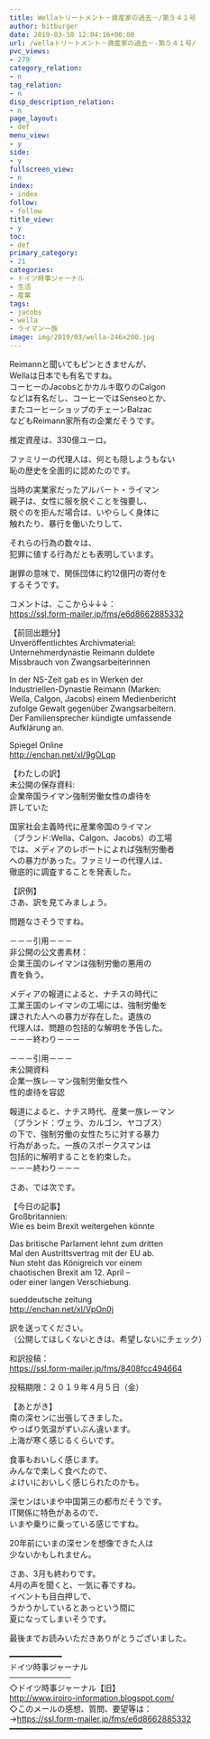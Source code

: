 ```yaml
---
title: Wellaトリートメント－資産家の過去－/第５４１号
author: bitburger
date: 2019-03-30 12:04:16+00:00
url: /wellaトリートメント－資産家の過去－-第５４１号/
pvc_views:
- 279
category_relation:
- n
tag_relation:
- n
disp_description_relation:
- n
page_layout:
- def
menu_view:
- y
side:
- y
fullscreen_view:
- n
index:
- index
follow:
- follow
title_view:
- y
toc:
- def
primary_category:
- 21
categories:
- ドイツ時事ジャーナル
- 生活
- 産業
tags:
- jacobs
- wella
- ライマン一族
image: img/2019/03/wella-246x200.jpg
---
```

Reimannと聞いてもピンときませんが、  
Wellaは日本でも有名ですね。  
コーヒーのJacobsとかカルキ取りのCalgon  
などは有名だし、コーヒーではSenseoとか、  
またコーヒーショップのチェーンBalzac  
などもReimann家所有の企業だそうです。  
  
推定資産は、330億ユーロ。

ファミリーの代理人は、何とも隠しようもない  
恥の歴史を全面的に認めたのです。  
  
当時の実業家だったアルバート・ライマン  
親子は、女性に服を脱ぐことを強要し、  
脱ぐのを拒んだ場合は、いやらしく身体に  
触れたり、暴行を働いたりして、  
  
それらの行為の数々は、  
犯罪に値する行為だとも表明しています。  
  
謝罪の意味で、関係団体に約12億円の寄付を  
するそうです。

コメントは、ここから↓↓↓：  
<a rel="noopener" href="https://ssl.form-mailer.jp/fms/e6d8662885332" target="_blank">https://ssl.form-mailer.jp/fms/e6d8662885332</a>

【前回出題分】  
Unveröffentlichtes Archivmaterial:  
Unternehmerdynastie Reimann duldete  
Missbrauch von Zwangsarbeiterinnen  
  
In der NS-Zeit gab es in Werken der  
Industriellen-Dynastie Reimann (Marken:  
Wella, Calgon, Jacobs) einem Medienbericht  
zufolge Gewalt gegenüber Zwangsarbeitern.  
Der Familiensprecher kündigte umfassende  
Aufklärung an.  
  
Spiegel Online  
<a rel="noopener" href="http://enchan.net/xl/9gOLqp" target="_blank">http://enchan.net/xl/9gOLqp</a>

【わたしの訳】  
未公開の保存資料:  
企業帝国ライマン強制労働女性の虐待を  
許していた  
  
国家社会主義時代に産業帝国のライマン  
（ブランド:Wella、Calgon、Jacobs）の工場  
では、メディアのレポートによれば強制労働者  
への暴力があった。ファミリーの代理人は、  
徹底的に調査することを発表した。

【訳例】  
さあ、訳を見てみましょう。  
  
問題なさそうですね。

－－－引用－－－  
非公開の公文書素材：  
企業王国のレイマンは強制労働の悪用の  
責を負う。  
  
メディアの報道によると、ナチスの時代に  
工業王国のレイマンの工場には、強制労働を  
課された人への暴力が存在した。遺族の  
代理人は、問題の包括的な解明を予告した。  
－－－終わり－－－

－－－引用－－－  
未公開資料  
企業一族レ－マン強制労働女性へ  
性的虐待を容認  
  
報道によると、ナチス時代、産業一族レーマン  
（ブランド：ヴェラ、カルゴン、ヤコブス）  
の下で、強制労働の女性たちに対する暴力  
行為があった。一族のスポークスマンは  
包括的に解明することを約束した。  
－－－終わり－－－

さあ、では次です。  
  
【今日の記事】  
Großbritannien:  
Wie es beim Brexit weitergehen könnte  
  
Das britische Parlament lehnt zum dritten  
Mal den Austrittsvertrag mit der EU ab.  
Nun steht das Königreich vor einem  
chaotischen Brexit am 12. April &#8211;  
oder einer langen Verschiebung.  
  
sueddeutsche zeitung  
<a rel="noopener" href="http://enchan.net/xl/VpOn0j" target="_blank">http://enchan.net/xl/VpOn0j</a>

訳を送ってください。  
（公開してほしくないときは、希望しないにチェック）  
  
和訳投稿：  
 <a rel="noopener" href="https://ssl.form-mailer.jp/fms/8408fcc494664" target="_blank">https://ssl.form-mailer.jp/fms/8408fcc494664</a>  
  
投稿期限：２０１９年４月５日（金）

【あとがき】  
南の深センに出張してきました。  
やっぱり気温がずいぶん違います。  
上海が寒く感じるくらいです。  
  
食事もおいしく感じます。  
みんなで楽しく食べたので、  
よけいにおいしく感じられたのかも。  
  
深センはいまや中国第三の都市だそうです。  
IT関係に特色があるので、  
いまや乗りに乗っている感じですね。  
  
20年前にいまの深センを想像できた人は  
少ないかもしれません。  
  
さあ、3月も終わりです。  
4月の声を聞くと、一気に春ですね。  
イベントも目白押しで、  
うかうかしているとあっという間に  
夏になってしまいそうです。  
  
最後までお読みいただきありがとうございました。

━━━━━━━━━━━  
ドイツ時事ジャーナル  
───────────  
◇ドイツ時事ジャーナル【旧】  
<a rel="noopener" href="http://www.iroiro-information.blogspot.com/" target="_blank">http://www.iroiro-information.blogspot.com/</a>  
◇このメールの感想、質問、要望等は：  
-><a rel="noopener" href="https://ssl.form-mailer.jp/fms/e6d8662885332" target="_blank">https://ssl.form-mailer.jp/fms/e6d8662885332</a>  
━━━━━━━━━━━━━━━━━━━━━━━━━━━━